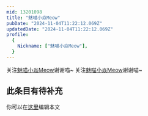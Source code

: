 ```yaml
---
mid: 13201098
title: "魅喵小焱Meow"
pubDate: "2024-11-04T11:22:12.069Z"
updatedDate: "2024-11-04T11:22:12.069Z"
profile:
  {
    Nickname: ["魅喵小焱Meow"],
  }
---
```


关注[魅喵小焱Meow](https://space.bilibili.com/13201098)谢谢喵~ 关注[魅喵小焱Meow](https://space.bilibili.com/13201098)谢谢喵~

## 此条目有待补充
你可以在[这里](https://github.com/Yuhanawa/VTuber.ICU/edit/master/src/content/v/魅喵小焱Meow/index.md)编辑本文
